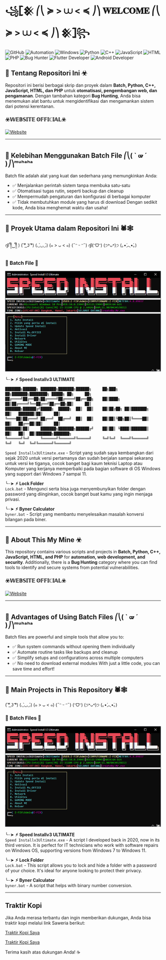 
# ꧁𓊈𒆜 ⎛⎝ ≽ > ⩊ < ≼ ⎠⎞ 𝐖𝐄𝐋𝐂𝐎𝐌𝐄 ⎛⎝ ≽ > ⩊ < ≼ ⎠⎞ 𒆜𓊉꧂


![GitHub](https://img.shields.io/badge/GitHub-Batch_File_Scripting-blue?style=for-the-badge&logo=github)
![Automation](https://img.shields.io/badge/Automation-Scripting-green?style=for-the-badge&logo=powerautomate)
![Windows](https://img.shields.io/badge/Platform-Windows-blue?style=for-the-badge&logo=windows)
![Python](https://img.shields.io/badge/Python-Scripting-blue?style=for-the-badge&logo=python)
![C++](https://img.shields.io/badge/C++-Development-orange?style=for-the-badge&logo=cplusplus)
![JavaScript](https://img.shields.io/badge/JavaScript-Web_Development-yellow?style=for-the-badge&logo=javascript)
![HTML](https://img.shields.io/badge/HTML-Web_Markup-orange?style=for-the-badge&logo=html5)
![PHP](https://img.shields.io/badge/PHP-Web_Scripting-blueviolet?style=for-the-badge&logo=php)
![Bug Hunter](https://img.shields.io/badge/Bug_Hunter-Security-red?style=for-the-badge&logo=hackthebox)
![Flutter Developer](https://img.shields.io/badge/Flutter-Developer-blue?style=for-the-badge&logo=flutter)
![Android Developer](https://img.shields.io/badge/Android-Developer-green?style=for-the-badge&logo=android)

## 👾 Tentang Repositori Ini ☣︎
Repositori ini berisi berbagai skrip dan proyek dalam **Batch, Python, C++, JavaScript, HTML, dan PHP** untuk **otomatisasi, pengembangan web, dan pengamanan**. Dengan tambahan kategori **Bug Hunting**, Anda bisa menemukan alat bantu untuk mengidentifikasi dan mengamankan sistem dari potensi kerentanan.

### ☣️𝕎𝔼𝔹𝕊𝕀𝕋𝔼 𝕆𝔽𝔽𝕀ℂ𝕀𝔸𝕃☣️

[![Website](https://img.shields.io/badge/Website-Mr.exe-blue?style=for-the-badge&logo=google-chrome)](https://andrew-exe.blogspot.com/)

---

## 🚀 Kelebihan Menggunakan Batch File ⎛⎝( ` ᢍ ´ )⎠⎞ᵐᵘʰᵃʰᵃ
Batch file adalah alat yang kuat dan sederhana yang memungkinkan Anda:
- ✅ Menjalankan perintah sistem tanpa membuka satu-satu
- ✅ Otomatisasi tugas rutin, seperti backup dan cleanup
- ✅ Mempermudah pengaturan dan konfigurasi di berbagai komputer
- ✅ Tidak membutuhkan module yang harus di download
Dengan sedikit kode, Anda bisa menghemat waktu dan usaha!

---

## 📜 Proyek Utama dalam Repositori Ini 🕷🕸️
   ദ്ദി ༎ຶ‿༎ຶ ) ( ͠° ͟ʖ ͡°) (◡̀_◡́) (๑ > ᴗ < ๑) (˶ᵔ ᵕ ᵔ˶) ദ്ദി(ᵔᗜᵔ) (੭˃ᴗ˂)੭ (｡•́︿•̀｡)
### 🦇 Batch File 🦇

![Speed Install](./bin/speedinstall.png)

╰┈➤ **⚡︎ Speed Installv3 ULTIMATE**  

    
    ███████╗██████╗ ███████╗███████╗██████╗     ██╗███╗   ██╗███████╗████████╗ █████╗ ██╗     ██╗     
    ██╔════╝██╔══██╗██╔════╝██╔════╝██╔══██╗    ██║████╗  ██║██╔════╝╚══██╔══╝██╔══██╗██║     ██║     
    ███████╗██████╔╝█████╗  █████╗  ██║  ██║    ██║██╔██╗ ██║███████╗   ██║   ███████║██║     ██║     
    ╚════██║██╔═══╝ ██╔══╝  ██╔══╝  ██║  ██║    ██║██║╚██╗██║╚════██║   ██║   ██╔══██║██║     ██║     
    ███████║██║     ███████╗███████╗██████╔╝    ██║██║ ╚████║███████║   ██║   ██║  ██║███████╗███████╗
    ╚══════╝╚═╝     ╚══════╝╚══════╝╚═════╝     ╚═╝╚═╝  ╚═══╝╚══════╝   ╚═╝   ╚═╝  ╚═╝╚══════╝╚══════╝
    
   `Speed Installv3Ultimate.exe` - Script yang sudah saya kembangkan dari sejak 2020 untuk versi pertamanya dan sudah berjalan sampai sekarang untuk versi ke tiganya, cocok banget bagi kaum teknisi Laptop atau Komputer yang kerjanya memperbaiki pada bagian software di OS Windows yang support dari Windows 7 sampai 11.

╰┈➤ **⚡︎ Lock Folder**  
   `Lock.bat` - Mengunci serta bisa juga menyembunyikan folder dengan password yang diinginkan, cocok banget buat kamu yang ingin menjaga privasi.

╰┈➤ **⚡︎ Byner Calculator**  
   `byner.bat` - Script yang membantu menyelesaikan masalah konversi bilangan pada biner.

---


## 👾 About This My Mine ☣︎  
This repository contains various scripts and projects in **Batch, Python, C++, JavaScript, HTML, and PHP** for **automation, web development, and security**. Additionally, there is a **Bug Hunting** category where you can find tools to identify and secure systems from potential vulnerabilities.

### ☣️𝕎𝔼𝔹𝕊𝕀𝕋𝔼 𝕆𝔽𝔽𝕀ℂ𝕀𝔸𝕃☣️

[![Website](https://img.shields.io/badge/Website-Mr.exe-blue?style=for-the-badge&logo=google-chrome)](https://andrew-exe.blogspot.com/)

---

## 🚀 Advantages of Using Batch Files ⎛⎝( ` ᢍ ´ )⎠⎞ᵐᵘʰᵃʰᵃ  
Batch files are powerful and simple tools that allow you to:
- ✅ Run system commands without opening them individually
- ✅ Automate routine tasks like backups and cleanup
- ✅ Simplify setups and configurations across multiple computers
- ✅ No need to download external modules
With just a little code, you can save time and effort!

---

## 📜 Main Projects in This Repository 🕷🕸️  
   ( ͠° ͟ʖ ͡°) (◡̀_◡́) (๑ > ᴗ < ๑) (˶ᵔ ᵕ ᵔ˶) (ᵔᗜᵔ) (੭˃ᴗ˂)੭ (｡•́︿•̀｡)

### 🦇 Batch Files 🦇  

![Speed Install](./bin/speedinstall.png)

╰┈➤ **⚡︎ Speed Installv3 ULTIMATE**  
`Speed Installv3Ultimate.exe` - A script I developed back in 2020, now in its third version. It is perfect for IT technicians who work with software repairs on Windows OS, supporting versions from Windows 7 to Windows 11.

╰┈➤ **⚡︎ Lock Folder**  
`Lock.bat` - This script allows you to lock and hide a folder with a password of your choice. It's ideal for anyone looking to protect their privacy.

╰┈➤ **⚡︎ Byner Calculator**  
`byner.bat` - A script that helps with binary number conversion.

---  
## Traktir Kopi

Jika Anda merasa terbantu dan ingin memberikan dukungan, Anda bisa traktir kopi melalui link Saweria berikut:

[Traktir Kopi Saya](https://saweria.co/andrewsianturi)

[Traktir Kopi Saya](https://saweria.co/speedinstall)

Terima kasih atas dukungan Anda! ☕
